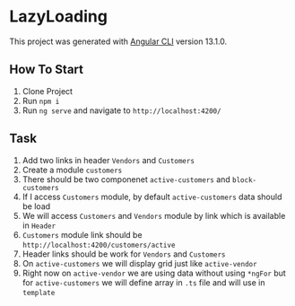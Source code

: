 # LazyLoading

This project was generated with [Angular CLI](https://github.com/angular/angular-cli) version 13.1.0.

## How To Start

1) Clone Project
2) Run `npm i`
3) Run `ng serve` and navigate to `http://localhost:4200/`

## Task

1) Add two links in header `Vendors` and `Customers`
2) Create a module `customers`
3) There should be two componenet `active-customers` and `block-customers`
4) If I access `Customers` module, by default `active-customers` data should be load
5) We will access `Customers` and `Vendors` module by link which is available in `Header`
6) `Customers` module link should be `http://localhost:4200/customers/active`
7) Header links should be work for `Vendors` and `Customers`
8) On `active-customers` we will display grid just like `active-vendor`
9) Right now on `active-vendor` we are using data without using `*ngFor` but for `active-customers` we will define array in `.ts` file and will use in `template`
